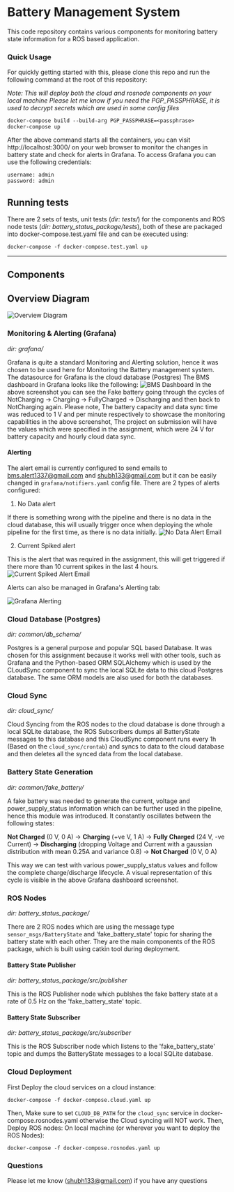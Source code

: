 ﻿# Battery Management System

This code repository contains various components for monitoring battery state information for a ROS based application.

### Quick Usage
For quickly getting started with this, please clone this repo and run the following command at the root of this repository:

_Note: This will deploy both the cloud and rosnode components on your local machine_
_Please let me know if you need the PGP_PASSPHRASE, it is used to decrypt secrets which are used in some config files_
```
docker-compose build --build-arg PGP_PASSPHRASE=<passphrase>
docker-compose up
```
After the above command starts all the containers, you can visit http://localhost:3000/ on your web browser
to monitor the changes in battery state and check for alerts in Grafana.
To access Grafana you can use the following credentials:
```
username: admin
password: admin
```

## Running tests
There are 2 sets of tests, unit tests (_dir: tests/_) for the components and ROS node tests (_dir: battery_status_package/tests_), both of these are packaged into 
docker-compose.test.yaml file and can be executed using:
```
docker-compose -f docker-compose.test.yaml up
```

---
## Components

## Overview Diagram
![Overview Diagram](https://github.com/shubham1337/battery_status_pipeline/raw/master/screenshots/overview.png "Overview Diagram")

### Monitoring & Alerting (Grafana)
_dir: grafana/_

Grafana is quite a standard Monitoring and Alerting solution, hence it was chosen to be used here for
Monitoring the Battery management system. The datasource for Grafana is the cloud database (Postgres)
The BMS dashboard in Grafana looks like the following:
![BMS Dashboard](https://github.com/shubham1337/battery_status_pipeline/raw/master/screenshots/dash.png "BMS Dashboard")
In the above screenshot you can see the Fake battery going through the cycles of NotCharging -> Charging -> FullyCharged -> Discharging and then back to NotCharging again.
Please note, The battery capacity and data sync time was reduced to 1 V and per minute respectively to showcase the monitoring capabilities in the above screenshot, The project on submission will have the values which were specified in the assignment, which were 24 V for battery capacity and hourly cloud data sync.

#### Alerting
The alert email is currently configured to send emails to bms.alert1337@gmail.com and shubh133@gmail.com but it can be easily changed in `grafana/notifiers.yaml` config file.
There are 2 types of alerts configured:
1. No Data alert

  If there is something wrong with the pipeline and there is no data in the cloud database, this will usually trigger once when deploying the whole pipeline for the first time, as there is no data initially.
  ![No Data Alert Email](https://github.com/shubham1337/battery_status_pipeline/raw/master/screenshots/nodata_alert.png "No Data Alert Email")

2. Current Spiked alert

  This is the alert that was required in the assignment, this will get triggered if there more than 10 current spikes in the last 4 hours.
  ![Current Spiked Alert Email](https://github.com/shubham1337/battery_status_pipeline/raw/master/screenshots/current_spike_alert.png "Current Spiked Alert Email")


Alerts can also be managed in Grafana's Alerting tab:

![Grafana Alerting](https://github.com/shubham1337/battery_status_pipeline/raw/master/screenshots/alerting.png "Grafana Alerting")


### Cloud Database (Postgres)
_dir: common/db_schema/_

Postgres is a general purpose and popular SQL based Database. It was chosen for this assignment because it works well with other tools, such as Grafana and the Python-based ORM SQLAlchemy which is used by the CLoudSync component to sync the local SQLite data to this cloud Postgres database. The same ORM models are also used for both the databases.

### Cloud Sync
_dir: cloud_sync/_

Cloud Syncing from the ROS nodes to the cloud database is done through a local SQLite database, the ROS Subscribers dumps all BatteryState messages to this database and this CloudSync component runs every 1h (Based on the `cloud_sync/crontab`) and syncs to data to the cloud database and then deletes all the synced data from the local database.

### Battery State Generation
_dir: common/fake_battery/_

A fake battery was needed to generate the current, voltage and power_supply_status information which can be further used in the pipeline, hence this module was introduced. It constantly oscillates between the following states:

__Not Charged__ (0 V, 0 A) -> __Charging__ (+ve V, 1 A) -> __Fully Charged__ (24 V, -ve Current) -> __Discharging__ (dropping Voltage and Current with a gaussian distribution with mean 0.25A and variance 0.8) -> __Not Charged__ (0 V, 0 A)

This way we can test with various power_supply_status values and follow the complete charge/discharge lifecycle. A visual representation of this cycle is visible in the above Grafana dashboard screenshot.

### ROS Nodes
_dir: battery_status_package/_

There are 2 ROS nodes which are using the message type `sensor_msgs/BatteryState` and 'fake_battery_state' topic for sharing the battery state with each other. They are the main components of the ROS package, which is built using catkin tool during deployment.

#### Battery State Publisher
_dir: battery_status_package/src/publisher_

This is the ROS Publisher node which publshes the fake battery state at a rate of 0.5 Hz on the 'fake_battery_state' topic.

#### Battery State Subscriber
_dir: battery_status_package/src/subscriber_

This is the ROS Subscriber node which listens to the 'fake_battery_state' topic and dumps the BatteryState messages to a local SQLite database.



### Cloud Deployment

First Deploy the cloud services on a cloud instance:
```
docker-compose -f docker-compose.cloud.yaml up
```
Then, Make sure to set `CLOUD_DB_PATH` for the `cloud_sync` service in docker-compose.rosnodes.yaml otherwise the Cloud syncing will NOT work.
Then, Deploy ROS nodes:
On local machine (or wherever you want to deploy the ROS Nodes):
```
docker-compose -f docker-compose.rosnodes.yaml up
```

### Questions
Please let me know (shubh133@gmail.com) if you have any questions
